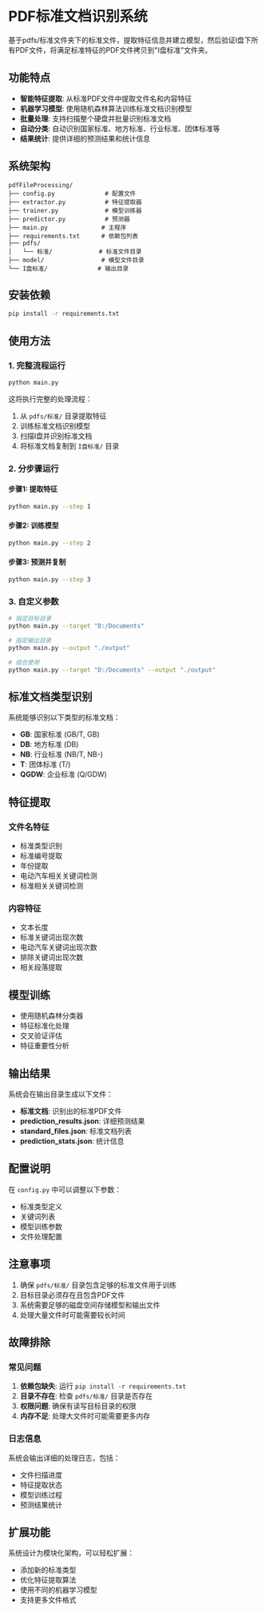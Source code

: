 # PDF标准文档识别系统

基于pdfs/标准文件夹下的标准文件，提取特征信息并建立模型，然后验证I盘下所有PDF文件，将满足标准特征的PDF文件拷贝到"I盘标准"文件夹。

## 功能特点

- **智能特征提取**: 从标准PDF文件中提取文件名和内容特征
- **机器学习模型**: 使用随机森林算法训练标准文档识别模型
- **批量处理**: 支持扫描整个硬盘并批量识别标准文档
- **自动分类**: 自动识别国家标准、地方标准、行业标准、团体标准等
- **结果统计**: 提供详细的预测结果和统计信息

## 系统架构

```
pdfFileProcessing/
├── config.py              # 配置文件
├── extractor.py           # 特征提取器
├── trainer.py             # 模型训练器
├── predictor.py           # 预测器
├── main.py               # 主程序
├── requirements.txt      # 依赖包列表
├── pdfs/
│   └── 标准/             # 标准文件目录
├── model/                # 模型文件目录
└── I盘标准/              # 输出目录
```

## 安装依赖

```bash
pip install -r requirements.txt
```

## 使用方法

### 1. 完整流程运行

```bash
python main.py
```

这将执行完整的处理流程：
1. 从 `pdfs/标准/` 目录提取特征
2. 训练标准文档识别模型
3. 扫描I盘并识别标准文档
4. 将标准文档复制到 `I盘标准/` 目录

### 2. 分步骤运行

#### 步骤1: 提取特征
```bash
python main.py --step 1
```

#### 步骤2: 训练模型
```bash
python main.py --step 2
```

#### 步骤3: 预测并复制
```bash
python main.py --step 3
```

### 3. 自定义参数

```bash
# 指定目标目录
python main.py --target "D:/Documents"

# 指定输出目录
python main.py --output "./output"

# 组合使用
python main.py --target "D:/Documents" --output "./output"
```

## 标准文档类型识别

系统能够识别以下类型的标准文档：

- **GB**: 国家标准 (GB/T, GB)
- **DB**: 地方标准 (DB)
- **NB**: 行业标准 (NB/T, NB-)
- **T**: 团体标准 (T/)
- **QGDW**: 企业标准 (Q/GDW)

## 特征提取

### 文件名特征
- 标准类型识别
- 标准编号提取
- 年份提取
- 电动汽车相关关键词检测
- 标准相关关键词检测

### 内容特征
- 文本长度
- 标准关键词出现次数
- 电动汽车关键词出现次数
- 排除关键词出现次数
- 相关段落提取

## 模型训练

- 使用随机森林分类器
- 特征标准化处理
- 交叉验证评估
- 特征重要性分析

## 输出结果

系统会在输出目录生成以下文件：

- **标准文档**: 识别出的标准PDF文件
- **prediction_results.json**: 详细预测结果
- **standard_files.json**: 标准文档列表
- **prediction_stats.json**: 统计信息

## 配置说明

在 `config.py` 中可以调整以下参数：

- 标准类型定义
- 关键词列表
- 模型训练参数
- 文件处理配置

## 注意事项

1. 确保 `pdfs/标准/` 目录包含足够的标准文件用于训练
2. 目标目录必须存在且包含PDF文件
3. 系统需要足够的磁盘空间存储模型和输出文件
4. 处理大量文件时可能需要较长时间

## 故障排除

### 常见问题

1. **依赖包缺失**: 运行 `pip install -r requirements.txt`
2. **目录不存在**: 检查 `pdfs/标准/` 目录是否存在
3. **权限问题**: 确保有读写目标目录的权限
4. **内存不足**: 处理大文件时可能需要更多内存

### 日志信息

系统会输出详细的处理日志，包括：
- 文件扫描进度
- 特征提取状态
- 模型训练过程
- 预测结果统计

## 扩展功能

系统设计为模块化架构，可以轻松扩展：

- 添加新的标准类型
- 优化特征提取算法
- 使用不同的机器学习模型
- 支持更多文件格式
